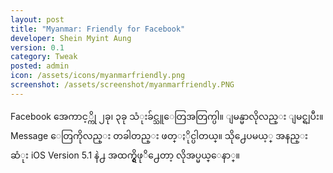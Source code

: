 ```yaml
---
layout: post
title: "Myanmar: Friendly for Facebook"
developer: Shein Myint Aung
version: 0.1
category: Tweak
posted: admin
icon: /assets/icons/myanmarfriendly.png
screenshot: /assets/screenshot/myanmarfriendly.PNG
---
```

Facebook အေကာင့္ကို ၂ခု၊ ၃ခု သံုးခ်င္သူေတြအတြက္ပါ။ ျမန္မာလိုလည္း ျမင္ရျပီး။ Message ေတြကိုလည္း တခါတည္း ဖတ္ႏိုင္ပါတယ္။ သို႕ေပမယ့္ အနည္းဆံုး iOS Version 5.1 နဲ႕ အထက္ရွိဖုိ႕ေတာ့ လိုအပ္မယ္ေနာ္။